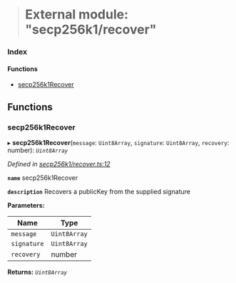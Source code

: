 > # External module: "secp256k1/recover"

### Index

#### Functions

* [secp256k1Recover](_secp256k1_recover_.md#secp256k1recover)

## Functions

###  secp256k1Recover

▸ **secp256k1Recover**(`message`: `Uint8Array`, `signature`: `Uint8Array`, `recovery`: number): *`Uint8Array`*

*Defined in [secp256k1/recover.ts:12](https://github.com/polkadot-js/common/blob/332620d/packages/util-crypto/src/secp256k1/recover.ts#L12)*

**`name`** secp256k1Recover

**`description`** Recovers a publicKey from the supplied signature

**Parameters:**

Name | Type |
------ | ------ |
`message` | `Uint8Array` |
`signature` | `Uint8Array` |
`recovery` | number |

**Returns:** *`Uint8Array`*